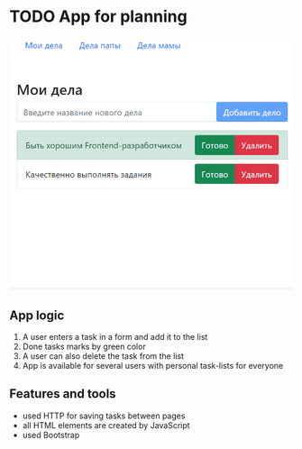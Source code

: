 # TODO App for planning

![Демонстрация к проекту](https://github.com/ullpet/TODO---js/blob/master/demonstration/demo%20-%201.png)

## App logic
1. A user enters a task in a form and add it to the list
2. Done tasks marks by green color
3. A user can also delete the task from the list
4. App is available for several users with personal task-lists for everyone

## Features and tools
- used HTTP for saving tasks between pages
- all HTML elements are created by JavaScript
- used Bootstrap
